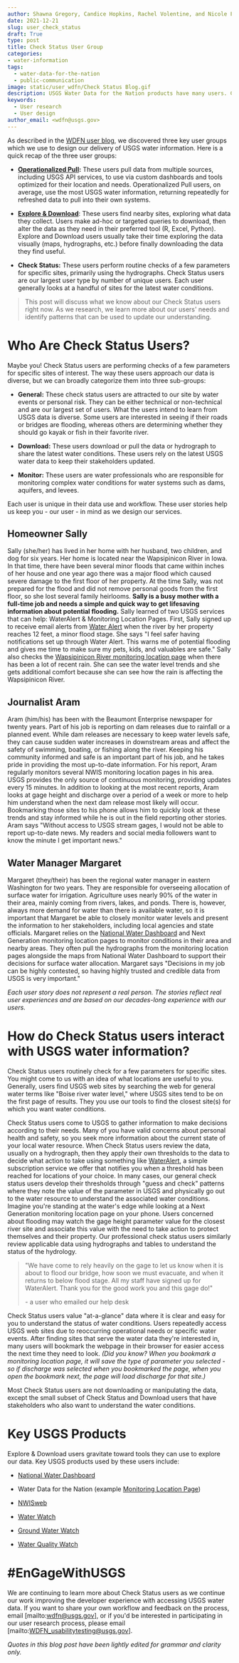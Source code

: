 ```yaml
---
author: Shawna Gregory, Candice Hopkins, Rachel Volentine, and Nicole Felts
date: 2021-12-21
slug: user_check_status
draft: True
type: post
title: Check Status User Group
categories: 
- water-information 
tags:
  - water-data-for-the-nation
  - public-communication
image: static/user_wdfn/Check Status Blog.gif
description: USGS Water Data for the Nation products have many users. Check Status users want to quickly check the status of water data, and in order to do this, they have specific needs. Read more to learn how we're 
keywords:
  - User research
  - User design
author_email: <wdfn@usgs.gov>
---
```


As described in the [WDFN user
blog](https://waterdata.usgs.gov/blog/user_wdfn/), we discovered three
key user groups which we use to design our delivery of USGS water
information. Here is a quick recap of the three user groups:

-   **[Operationalized
    Pull](https://waterdata.usgs.gov/blog/user_operational_pull/):**
    These users pull data from multiple sources, including USGS API
    services, to use via custom dashboards and tools optimized for their
    location and needs. Operationalized Pull users, on average, use the
    most USGS water information, returning repeatedly for refreshed data
    to pull into their own systems.

-   [**Explore &
    Download**](https://waterdata.usgs.gov/blog/user_explore_download/):
    These users find nearby sites, exploring what data they collect.
    Users make ad-hoc or targeted queries to download, then alter the
    data as they need in their preferred tool (R, Excel, Python).
    Explore and Download users usually take their time exploring the
    data visually (maps, hydrographs, etc.) before finally downloading
    the data they find useful.

-   **Check Status:** These users perform routine checks of a few
    parameters for specific sites, primarily using the hydrographs.
    Check Status users are our largest user type by number of unique
    users. Each user generally looks at a handful of sites for the
    latest water conditions.

> This post will discuss what we know about our Check Status users right
> now. As we research, we learn more about our users' needs and identify
> patterns that can be used to update our understanding.

# Who Are Check Status Users?

Maybe you! Check Status users are performing checks of a few parameters for
specific sites of interest. The way these users approach our data is
diverse, but we can broadly categorize them into three sub-groups:

-   **General:** These check status users are attracted to our site by
    water events or personal risk. They can be either technical or
    non-technical and are our largest set of users. What the users
    intend to learn from USGS data is diverse. Some users are interested
    in seeing if their roads or bridges are flooding, whereas others are
    determining whether they should go kayak or fish in their favorite
    river.

-   **Download:** These users download or pull the data or hydrograph to
    share the latest water conditions. These users rely on the latest
    USGS water data to keep their stakeholders updated.

-   **Monitor:** These users are water professionals who are responsible
    for monitoring complex water conditions for water systems such as
    dams, aquifers, and levees.

Each user is unique in their data use and workflow. These user stories help us keep you - our user -
in mind as we design our services.

## Homeowner Sally

Sally (she/her) has lived in her home with her husband, two children,
and dog for six years. Her home is located near the Wapsipinicon River
in Iowa. In that time, there have been several minor floods that came
within inches of her house and one year ago there was a major flood
which caused severe damage to the first floor of her property. At the
time Sally, was not prepared for the flood and did not remove personal
goods from the first floor, so she lost several family heirlooms. **Sally
is a busy mother with a full-time job and needs a simple and quick way
to get lifesaving information about potential flooding.** Sally learned of
two USGS services that can help: WaterAlert & Monitoring Location Pages. First, Sally signed up to receive email
alerts from [Water
Alert](https://maps.waterdata.usgs.gov/mapper/wateralert/) when the
river by her property reaches 12 feet, a minor flood stage. She says "I
feel safer having notifications set up through Water Alert. This warns
me of potential flooding and gives me time to make sure my pets, kids,
and valuables are safe." Sally also checks the [Wapsipinicon River
monitoring location
page](https://waterdata.usgs.gov/monitoring-location/05421000/#parameterCode=00065&period=P7D)
when there has been a lot of recent rain. She can see the water level
trends and she gets additional comfort because she can see how the rain is affecting
the Wapsipinicon River.

## Journalist Aram

Aram (him/his) has been with the Beaumont Enterprise newspaper for
twenty years. Part of his job is reporting on dam releases due to
rainfall or a planned event. While dam releases are necessary to keep
water levels safe, they can cause sudden water increases in downstream
areas and affect the safety of swimming, boating, or fishing along the
river. Keeping his community informed and safe is an important part of
his job, and he takes pride in providing the most up-to-date
information. For his report, Aram regularly monitors several NWIS
monitoring location pages in his area. USGS provides the only source of
continuous monitoring, providing updates every 15 minutes. In addition
to looking at the most recent reports, Aram looks at gage height and
discharge over a period of a week or more to help him understand when
the next dam release most likely will occur. Bookmarking those sites to
his phone allows him to quickly look at these trends and stay informed
while he is out in the field reporting other stories. Aram says "Without
access to USGS stream gages, I would not be able to report up-to-date
news. My readers and social media followers want to know the minute I get important news."

## Water Manager Margaret

Margaret (they/their) has been the regional water manager in eastern
Washington for two years. They are responsible for overseeing allocation
of surface water for irrigation. Agriculture uses nearly 90% of the
water in their area, mainly coming from rivers, lakes, and ponds. There
is, however, always more demand for water than there is available water,
so it is important that Margaret be able to closely monitor water levels
and present the information to her stakeholders, including local
agencies and state officials. Margaret relies on the [National Water
Dashboard](https://dashboard.waterdata.usgs.gov/app/nwd/?aoi=default)
and Next Generation monitoring location pages to monitor conditions in their area and
nearby areas. They often pull the hydrographs from the monitoring
location pages alongside the maps from National Water Dashboard to
support their decisions for surface water allocation. Margaret says
"Decisions in my job can be highly contested, so having highly trusted
and credible data from USGS is very important."

*Each user story does not represent a real person. The stories reflect real user experiences and are based on our decades-long experience with our users.*

# How do Check Status users interact with USGS water information?

Check Status users routinely check for a few parameters for specific
sites. You might come to us with an idea of what locations are useful to
you. Generally, users find USGS web sites by searching the web for
general water terms like "Boise river water level," where USGS sites
tend to be on the first page of results. They you use our tools to find
the closest site(s) for which you want water conditions.

Check Status users come to USGS to gather information to make decisions
according to their needs. Many of you have valid concerns about
personal health and safety, so you seek more information about the current
state of your local water resource. When Check Status users review the
data, usually on a hydrograph, then they apply their own thresholds to the
data to decide what action to take using something like [WaterAlert](https://maps.waterdata.usgs.gov/mapper/wateralert/), a
simple subscription service we offer that notifies you when a threshold
has been reached for locations of your choice. 
In many cases, our
general check status users develop their thresholds through "guess and
check" patterns where they note the value of the parameter in USGS and
physically go out to the water resource to understand the associated
water conditions. Imagine you're standing at the water's edge while looking at a Next Generation monitoring location page on your phone. 
Users concerned about flooding may watch
the gage height parameter value for the closest river site and associate
this value with the need to take action to protect themselves and their
property. Our professional check status users similarly review
applicable data using hydrographs and tables to understand the status of
the hydrology.

> "We have come to rely heavily on the gage to let us know when it is
> about to flood our bridge, how soon we must evacuate, and when it
> returns to below flood stage. All my staff have signed up for
> WaterAlert. Thank you for the good work you and this gage do!"
>
> \- a user who emailed our help desk

Check Status users value "at-a-glance" data where it is clear and easy
for you to understand the status of water conditions. Users
repeatedly access USGS web sites due to reoccurring operational
needs or specific water events. After finding sites that serve the water
data they're interested in, many users will bookmark the webpage in
their browser for easier access the next time they need to look. *(Did you know? When you bookmark a monitoring location page, it will save the type of parameter you selected - so if discharge was selected when you bookmarked the page, when you open the bookmark next, the page will load discharge for that site.)*

Most Check Status users are not downloading or manipulating the data,
except the small subset of Check Status and Download users that have
stakeholders who also want to understand the water conditions.

# Key USGS Products

Explore & Download users gravitate toward tools they can use to explore
our data. Key USGS products used by these users include:

-   [National Water
    Dashboard](https://dashboard.waterdata.usgs.gov/app/nwd/?aoi=default)

-   Water Data for the Nation (example [Monitoring Location
    Page](https://waterdata.usgs.gov/monitoring-location/08078000/#parameterCode=00065&period=P7D))

-   [NWISweb](https://waterdata.usgs.gov/nwis)

-   [Water Watch](https://waterwatch.usgs.gov/)

-   [Ground Water Watch](https://groundwaterwatch.usgs.gov/default.asp)

-   [Water Quality Watch](https://waterwatch.usgs.gov/wqwatch/)

# #EnGageWithUSGS

We are continuing to learn more about Check Status users as we continue
our work improving the developer experience with accessing USGS water
data. If you want to share your own workflow and feedback on the process, email [mailto:wdfn@usgs.gov],
or if you'd be interested in participating in our user research process,
please email [mailto:WDFN_usabilitytesting@usgs.gov].

*Quotes in this blog post have been lightly edited for grammar and
clarity only.*
